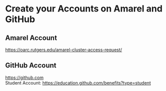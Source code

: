 # Create your Accounts on Amarel and GitHub


## Amarel Account

https://oarc.rutgers.edu/amarel-cluster-access-request/

## GitHub Account
 
https://github.com <br>
Student Account: https://education.github.com/benefits?type=student
